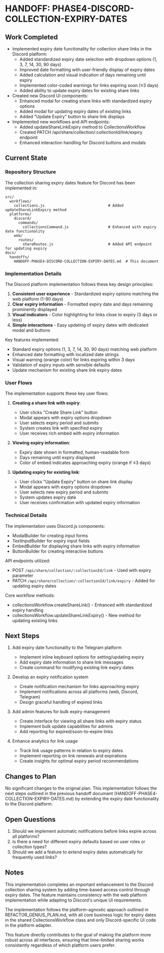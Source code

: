 # HANDOFF: PHASE4-DISCORD-COLLECTION-EXPIRY-DATES

## Work Completed
- Implemented expiry date functionality for collection share links in the Discord platform:
  - Added standardized expiry date selection with dropdown options (1, 3, 7, 14, 30, 90 days)
  - Improved date formatting with user-friendly display of expiry dates
  - Added calculation and visual indication of days remaining until expiry
  - Implemented color-coded warnings for links expiring soon (≤3 days)
  - Added ability to update expiry dates for existing share links
- Created new Discord UI components:
  - Enhanced modal for creating share links with standardized expiry options
  - Added modal for updating expiry dates of existing links
  - Added "Update Expiry" button to share link displays
- Implemented new workflows and API endpoints:
  - Added updateShareLinkExpiry method to CollectionsWorkflow
  - Created PATCH /api/share/collection/:collectionId/link/expiry endpoint
  - Enhanced interaction handling for Discord buttons and modals

## Current State

### Repository Structure
The collection sharing expiry dates feature for Discord has been implemented in:

```
src/
  workflows/
    collections.js                             # Added updateShareLinkExpiry method 
  platforms/
    discord/
      commands/
        collectionsCommand.js                  # Enhanced with expiry date functionality
    web/
      routes/
        shareRoutes.js                         # Added API endpoint for updating expiry
docs/
  handoffs/
    HANDOFF-PHASE4-DISCORD-COLLECTION-EXPIRY-DATES.md  # This document
```

### Implementation Details

The Discord platform implementation follows these key design principles:
1. **Consistent user experience** - Standardized expiry options matching the web platform (1-90 days)
2. **Clear expiry information** - Formatted expiry date and days remaining prominently displayed
3. **Visual indicators** - Color highlighting for links close to expiry (3 days or less)
4. **Simple interactions** - Easy updating of expiry dates with dedicated modal and buttons

Key features implemented:
- Standard expiry options (1, 3, 7, 14, 30, 90 days) matching web platform
- Enhanced date formatting with localized date strings
- Visual warning (orange color) for links expiring within 3 days
- Validation of expiry inputs with sensible defaults
- Update mechanism for existing share link expiry dates

### User Flows

The implementation supports these key user flows:

1. **Creating a share link with expiry**:
   - User clicks "Create Share Link" button
   - Modal appears with expiry options dropdown
   - User selects expiry period and submits
   - System creates link with specified expiry
   - User receives rich embed with expiry information

2. **Viewing expiry information**:
   - Expiry date shown in formatted, human-readable form
   - Days remaining until expiry displayed
   - Color of embed indicates approaching expiry (orange if ≤3 days)

3. **Updating expiry for existing link**:
   - User clicks "Update Expiry" button on share link display
   - Modal appears with expiry options dropdown
   - User selects new expiry period and submits
   - System updates expiry date
   - User receives confirmation with updated expiry information

### Technical Details

The implementation uses Discord.js components:
- ModalBuilder for creating input forms
- TextInputBuilder for expiry input fields
- EmbedBuilder for displaying share links with expiry information
- ButtonBuilder for creating interactive buttons

API endpoints utilized:
- POST `/api/share/collection/:collectionId/link` - Used with expiry parameter
- PATCH `/api/share/collection/:collectionId/link/expiry` - Added for updating expiry dates

Core workflow methods:
- collectionsWorkflow.createShareLink() - Enhanced with standardized expiry handling
- collectionsWorkflow.updateShareLinkExpiry() - New method for updating existing links

## Next Steps
1. Add expiry date functionality to the Telegram platform
   - Implement inline keyboard options for setting/updating expiry
   - Add expiry date information to share link messages
   - Create command for modifying existing link expiry dates

2. Develop an expiry notification system
   - Create notification mechanism for links approaching expiry
   - Implement notifications across all platforms (web, Discord, Telegram)
   - Design graceful handling of expired links

3. Add admin features for bulk expiry management
   - Create interface for viewing all share links with expiry status
   - Implement bulk update capabilities for admins
   - Add reporting for expired/soon-to-expire links

4. Enhance analytics for link usage
   - Track link usage patterns in relation to expiry dates
   - Implement reporting on link renewals and expirations
   - Create insights for optimal expiry period recommendations

## Changes to Plan
No significant changes to the original plan. This implementation follows the next steps outlined in the previous handoff document (HANDOFF-PHASE4-COLLECTION-EXPIRY-DATES.md) by extending the expiry date functionality to the Discord platform.

## Open Questions
1. Should we implement automatic notifications before links expire across all platforms?
2. Is there a need for different expiry defaults based on user roles or collection types?
3. Should we add a feature to extend expiry dates automatically for frequently used links?

## Notes
This implementation completes an important enhancement to the Discord collection sharing system by adding time-based access control through expiry dates. The feature maintains consistency with the web platform implementation while adapting to Discord's unique UI requirements.

The implementation follows the platform-agnostic approach outlined in REFACTOR_GENIUS_PLAN.md, with all core business logic for expiry dates in the shared CollectionsWorkflow class and only Discord-specific UI code in the platform adapter.

This feature directly contributes to the goal of making the platform more robust across all interfaces, ensuring that time-limited sharing works consistently regardless of which platform users prefer. 